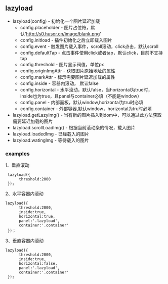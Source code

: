 
## lazyload

* lazyload(config) - 初始化一个图片延迟加载
    * config.placeholder - 图片占位符，默认'http://s0.husor.cn/image/blank.png'
    * config.initload - 插件初始化之后立即载入图片
    * config.event - 触发图片载入事件，scroll滚动，click点击，默认scroll
    * config.defaultTap - 点击事件使用click或者tap，默认click，目前不支持tap
    * config.threshold - 图片显示阀值，单位px
    * config.originImgAttr - 获取图片原始地址的属性
    * config.markAttr - 标示需要图片延迟加载的属性
    * config.inside - 容器内滚动， 默认false
    * config.horizontal - 水平滚动，默认false，当horizontal为true时，inside也为true，且panel与container必填（不能是window）
    * config.panel - 内部面板，默认window,horizontal为tru时必填
    * config.container - 外部容器,默认window，horizontal为tru时必填
* lazyload.getLazyImg() - 当有新的图片插入到dom中，可以通过此方法获取需要延迟加载的图片
* lazyload.scrollLoadImg() - 根据当前滚动条的情况，载入图片
* lazyload.loadedImg - 已经载入的图片
* lazyload.watingImg - 等待载入的图片


### examples

1、垂直滚动
```
 lazyload({
      threshold:2000
 });
```
 2、水平容器内滚动
``` 
lazyload({
      threshold:2000,
      inside:true,
      horizontal:true,
      panel:'.lazyload',
      container:'.container'
 })；
```
3、垂直容器内滚动
```
lazyload({
      threshold:2000,
      inside:true,
      horizontal:false,
      panel:'.lazyload',
      container:'.container'
 });
```